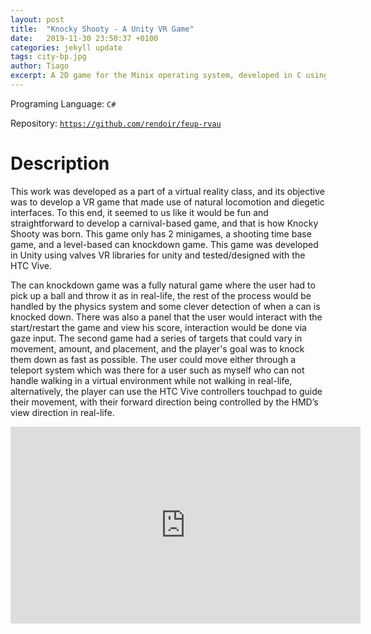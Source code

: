 ```yaml
---
layout: post
title:  "Knocky Shooty - A Unity VR Game"
date:   2019-11-30 23:50:37 +0100
categories: jekyll update
tags: city-bp.jpg
author: Tiago
excerpt: A 2D game for the Minix operating system, developed in C using only the C standard library and Minix's OS API.
---
```


Programing Language: `C#`

Repository: [`https://github.com/rendoir/feup-rvau`](https://github.com/rendoir/feup-rvau)

# Description

This work was developed as a part of a virtual reality class, and its objective was to develop a VR game that made use of natural locomotion and diegetic interfaces. To this end, it seemed to us like it would be fun and straightforward to develop a carnival-based game, and that is how Knocky Shooty was born. This game only has 2 minigames, a shooting time base game, and a level-based can knockdown game. This game was developed in Unity using valves VR libraries for unity and tested/designed with the HTC Vive.

The can knockdown game was a fully natural game where the user had to pick up a ball and throw it as in real-life, the rest of the process would be handled by the physics system and some clever detection of when a can is knocked down. There was also a panel that the user would interact with the start/restart the game and view his score, interaction would be done via gaze input. The second game had a series of targets that could vary in movement, amount, and placement, and the player's goal was to knock them down as fast as possible. The user could move either through a teleport system which was there for a user such as myself who can not handle walking in a virtual environment while not walking in real-life, alternatively, the player can use the HTC Vive controllers touchpad to guide their movement, with their forward direction being controlled by the HMD’s view direction in real-life.

<div class="row"><div class="mx-auto">
<iframe width="560" height="315" src="https://www.youtube.com/embed/xkCBryY-0pE" frameborder="0" allow="accelerometer; autoplay; encrypted-media; gyroscope; picture-in-picture" allowfullscreen></iframe>
</div></div>
<br>
